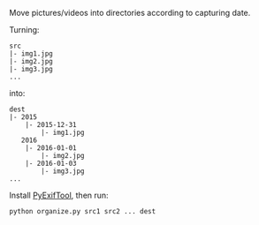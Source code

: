 Move pictures/videos into directories according to capturing date.

Turning:

    src
    |- img1.jpg
    |- img2.jpg
    |- img3.jpg
    ...

into:

    dest
    |- 2015
        |- 2015-12-31
            |- img1.jpg
       2016
        |- 2016-01-01
            |- img2.jpg
        |- 2016-01-03
            |- img3.jpg
    ...

Install [PyExifTool](https://github.com/smarnach/pyexiftool), then run: 

    python organize.py src1 src2 ... dest

